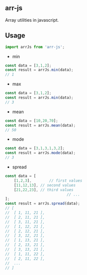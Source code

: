 ## arr-js

Array utilities in javascript.

## Usage

```js
import arrJs from 'arr-js';
```

- min

```js
const data = [3,1,2];
const result = arrJs.min(data);
// 1
```

- max

```js
const data = [3,1,2];
const result = arrJs.min(data);
// 3
```

- mean

```js
const data = [10,20,70];
const result = arrJs.mean(data);
// 50
```

- mode

```js
const data = [3,1,3,1,3,2];
const result = arrJs.mode(data);
// 3
```

- spread

```js
const data = [
	[1,2,3],		// first values
	[11,12,13],	// second values
	[21,22,23],	// third values
							// ...
];
const result = arrJs.spread(data);
// [
// 	[ 1, 11, 21 ],
// 	[ 2, 11, 21 ],
// 	[ 3, 11, 21 ],
// 	[ 1, 12, 21 ],
// 	[ 2, 12, 21 ],
// 	[ 3, 12, 21 ],
// 	[ 1, 13, 21 ],
// 	[ 2, 13, 21 ],
// 	[ 3, 13, 21 ],
// 	[ 1, 11, 22 ],
// 	[ 2, 11, 22 ],
// 	...
// ]
```